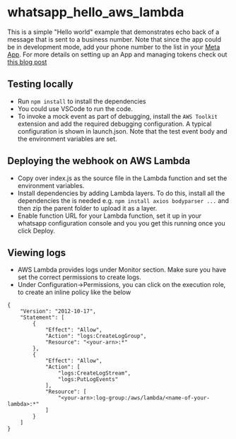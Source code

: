 # whatsapp_hello_aws_lambda

This is a simple "Hello world" example that demonstrates echo back of a message that is sent to a business number. Note that since the app could be in development mode, add your phone number to the list in your [Meta App](https://developers.facebook.com/apps/). For more details on setting up an App and managing tokens check out [this blog post](https://developers.facebook.com/blog/post/2022/12/05/auth-tokens/)


## Testing locally

- Run `npm install` to install the dependencies
- You could use VSCode to run the code.
- To invoke a mock event as part of debugging, install the `AWS Toolkit` extension and add the required debugging configuration. A typical configuration is shown in launch.json. Note that the test event body and the environment variables are set.

## Deploying the webhook on AWS Lambda

- Copy over index.js as the source file in the Lambda function and set the environment variables.
- Install dependencies by adding Lambda layers. To do this, install all the dependencies the is needed e.g. `npm install axios bodyparser ...` and then zip the parent folder to upload it as a layer.
- Enable function URL for your Lambda function, set it up in your whatsapp configuration console and you you get this running once you click Deploy.

## Viewing logs

- AWS Lambda provides logs under Monitor section. Make sure you have set the correct permissions to create logs.
- Under Configuration->Permissions, you can click on the execution role, to create an inline policy like the below

```
{
    "Version": "2012-10-17",
    "Statement": [
        {
            "Effect": "Allow",
            "Action": "logs:CreateLogGroup",
            "Resource": "<your-arn>:*"
        },
        {
            "Effect": "Allow",
            "Action": [
                "logs:CreateLogStream",
                "logs:PutLogEvents"
            ],
            "Resource": [
                "<your-arn>:log-group:/aws/lambda/<name-of-your-lambda>:*"
            ]
        }
    ]
}
```